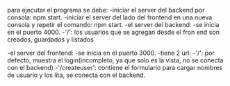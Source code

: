 para ejecutar el programa se debe:
-iniciar el server del backend por consola: npm start.
-iniciar el server del lado del frontend en una nueva consola y repetir el comando: npm start.
-el server del backend:
  -se inicia en el puerto 4000.
  -'/': los usuarios que se agregan desde el fron end son creados, guardados y listados

-el server del frontend:
  -se inicia en el puerto 3000.
  -tiene 2 url:
    -'/': por defecto, muestra el login(incompleto, ya que solo es la vista, no se conecta con el backend)
    -'/createuser': contiene el formulario para cargar nombres de usuario y los lita, se conecta con el backend.
